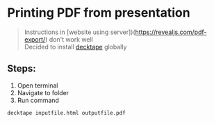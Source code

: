 # Printing PDF from presentation

> Instructions in [website using server])(https://revealjs.com/pdf-export/) don't work well  
> Decided to install [decktape](https://github.com/astefanutti/decktape) globally

## Steps:

1. Open terminal
2. Navigate to folder
3. Run command
```bash
decktape inputfile.html outputfile.pdf
```
